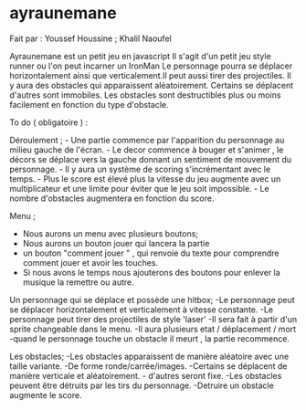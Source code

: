 # ayraunemane
Fait par : Youssef Houssine ; Khalil Naoufel 

Ayraunemane est un petit jeu en javascript 
Il s'agit d'un petit jeu style runner ou l'on peut incarner un IronMan 
Le personnage pourra se déplacer horizontalement ainsi que verticalement.Il peut aussi tirer des projectiles.
Il y aura des obstacles qui apparaissent aléatoirement. Certains se déplacent d'autres sont immobiles.
Les obstacles sont destructibles plus ou moins facilement en fonction du type d'obstacle.

To do ( obligatoire ) : 
 
  Déroulement ; 
    - Une partie commence par l'apparition du personnage au milieu gauche de l'écran.
    - Le decor commence à bouger et s'animer , le décors se déplace vers la gauche donnant un sentiment de mouvement du             personnage.
    - Il y aura un système de scoring s'incrémentant avec le temps.
    - Plus le score est élevé plus la vitesse du jeu augmente avec un multiplicateur et une limite pour éviter que le jeu           soit impossible.
    - Le nombre d'obstacles augmentera en fonction du score.

  Menu ; 
  - Nous aurons un menu avec plusieurs boutons; 
  - Nous aurons un bouton jouer qui lancera la partie
  - un bouton "comment jouer " , qui renvoie du texte pour comprendre comment jouer et avoir les touches. 
  - Si nous avons le temps nous ajouterons des boutons pour enlever la musique la remettre ou autre.
  
   
 
    
  Un personnage qui se déplace et possède une hitbox;
    -Le personnage peut se déplacer horizontalement et verticalement à vitesse constante.
    -Le personnage peut tirer des projectiles de style 'laser'
    -Il sera fait à partir d'un sprite changeable dans le menu.
    -Il aura plusieurs etat / déplacement / mort 
    -quand le personnage touche un obstacle il meurt , la partie recommence.
  
  
  Les obstacles;
    -Les obstacles apparaissent de manière aléatoire avec une taille variante. 
    -De forme ronde/carrée/images.
    -Certains se déplacent de manière verticale et aléatoirement.
    - d'autres seront fixe.
    -Les obstacles peuvent être détruits par les tirs du personnage.
    -Detruire un obstacle augmente le score.
    
    
    
    
    
  
  
  
